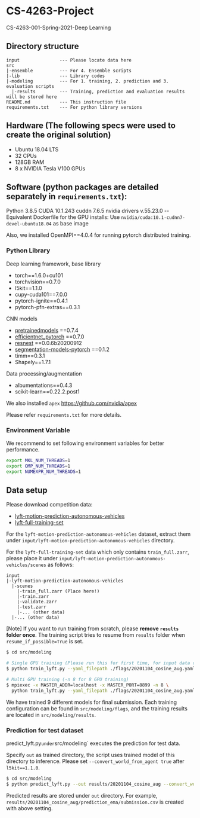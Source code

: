 # CS-4263-Project
CS-4263-001-Spring-2021-Deep Learning

## Directory structure

```text
input               --- Please locate data here
src
|-ensemble          --- For 4. Ensemble scripts
|-lib               --- Library codes
|-modeling          --- For 1. training, 2. prediction and 3. evaluation scripts
  |-results         --- Training, prediction and evaluation results will be stored here
README.md           --- This instruction file
requirements.txt    --- For python library versions
```
## Hardware (The following specs were used to create the original solution)

 - Ubuntu 18.04 LTS
 - 32 CPUs
 - 128GB RAM
 - 8 x NVIDIA Tesla V100 GPUs

 ## Software (python packages are detailed separately in `requirements.txt`):

Python 3.8.5
CUDA 10.1.243
cuddn 7.6.5
nvidia drivers v.55.23.0
-- Equivalent Dockerfile for the GPU installs: Use `nvidia/cuda:10.1-cudnn7-devel-ubuntu18.04` as base image

Also, we installed OpenMPI==4.0.4 for running pytorch distributed training.

### Python Library

Deep learning framework, base library
 - torch==1.6.0+cu101
 - torchvision==0.7.0
 - l5kit==1.1.0
 - cupy-cuda101==7.0.0
 - pytorch-ignite==0.4.1
 - pytorch-pfn-extras==0.3.1

CNN models
 - [pretrainedmodels](https://github.com/Cadene/pretrained-models.pytorch) ==0.7.4
 - [efficientnet_pytorch](https://github.com/lukemelas/EfficientNet-PyTorch) ==0.7.0
 - [resnest](https://github.com/zhanghang1989/ResNeSt) ==0.0.6b20200912
 - [segmentation-models-pytorch](https://github.com/qubvel/segmentation_models.pytorch) ==0.1.2
 - timm==0.3.1
 - Shapely==1.7.1

Data processing/augmentation
 - albumentations==0.4.3
 - scikit-learn==0.22.2.post1

We also installed `apex` https://github.com/nvidia/apex

Please refer `requirements.txt` for more details.


### Environment Variable
We recommend to set following environment variables for better performance.

```bash
export MKL_NUM_THREADS=1
export OMP_NUM_THREADS=1
export NUMEXPR_NUM_THREADS=1
```

## Data setup

Please download competition data:
 - [lyft-motion-prediction-autonomous-vehicles](https://www.kaggle.com/c/lyft-motion-prediction-autonomous-vehicles/data)
 - [lyft-full-training-set](https://www.kaggle.com/philculliton/lyft-full-training-set)

For the `lyft-motion-prediction-autonomous-vehicles` dataset,
extract them under `input/lyft-motion-prediction-autonomous-vehicles` directory.

For the `lyft-full-training-set` data which only contains `train_full.zarr`,
please place it under `input/lyft-motion-prediction-autonomous-vehicles/scenes` as follows:
```text
input
|-lyft-motion-prediction-autonomous-vehicles
  |-scenes
    |-train_full.zarr (Place here!)
    |-train.zarr
    |-validate.zarr
    |-test.zarr
    |-... (other data)
  |-... (other data)

```


[Note] If you want to run training from scratch, please **remove `results` folder once**.
The training script tries to resume from `results` folder when `resume_if_possible=True` is set.

```bash
$ cd src/modeling

# Single GPU training (Please run this for first time, for input data cache creation)
$ python train_lyft.py --yaml_filepath ./flags/20201104_cosine_aug.yaml

# Multi GPU training (-n 8 for 8 GPU training)
$ mpiexec -x MASTER_ADDR=localhost -x MASTER_PORT=8899 -n 8 \
  python train_lyft.py --yaml_filepath ./flags/20201104_cosine_aug.yaml
```
We have trained 9 different models for final submission.
Each training configuration can be found in `src/modeling/flags`,
and the training results are located in `src/modeling/results`.

### Prediction for test dataset

predict_lyft.py` under `src/modeling` executes the prediction for test data.

Specify `out` as trained directory, the script uses trained model of this directory to inference.
Please set `--convert_world_from_agent true` after `l5kit==1.1.0`.

```bash
$ cd src/modeling
$ python predict_lyft.py --out results/20201104_cosine_aug --convert_world_from_agent true
```

Predicted results are stored under `out` directory.
For example, `results/20201104_cosine_aug/prediction_ema/submission.csv` is created with above setting.
